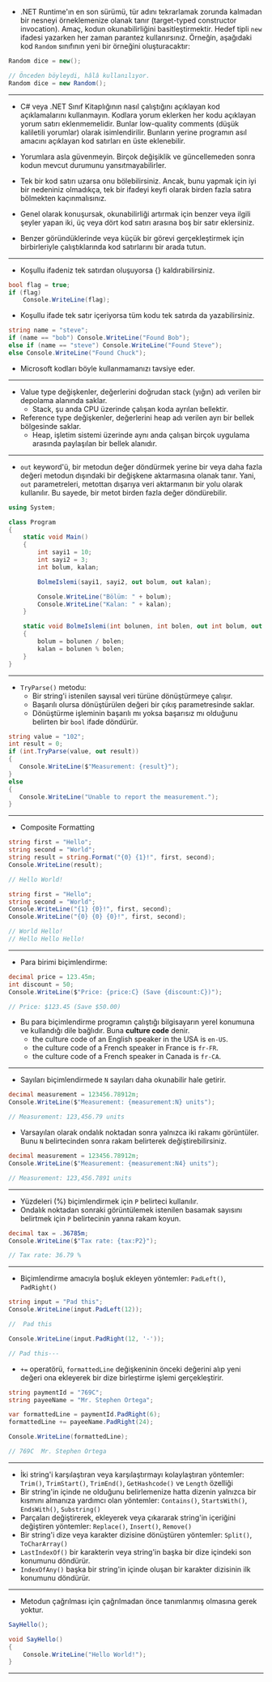 - .NET Runtime'ın en son sürümü, tür adını tekrarlamak zorunda kalmadan bir nesneyi örneklemenize olanak tanır (target-typed constructor invocation). Amaç, kodun okunabilirliğini basitleştirmektir. Hedef tipli `new` ifadesi yazarken her zaman parantez kullanırsınız.  Örneğin, aşağıdaki kod `Random` sınıfının yeni bir örneğini oluşturacaktır:
```C#
Random dice = new();

// Önceden böyleydi, hâlâ kullanılıyor.
Random dice = new Random();
```

---

- C# veya .NET Sınıf Kitaplığının nasıl çalıştığını açıklayan kod açıklamalarını kullanmayın. Kodlara yorum eklerken her kodu açıklayan yorum satırı eklenmemelidir. Bunlar low-quality comments (düşük kaliletili yorumlar) olarak isimlendirilir. Bunların yerine programın asıl amacını açıklayan kod satırları en üste eklenebilir.
- Yorumlara asla güvenmeyin. Birçok değişiklik ve güncellemeden sonra kodun mevcut durumunu yansıtmayabilirler.

- Tek bir kod satırı uzarsa onu bölebilirsiniz. Ancak, bunu yapmak için iyi bir nedeniniz olmadıkça, tek bir ifadeyi keyfi olarak birden fazla satıra bölmekten kaçınmalısınız.
- Genel olarak konuşursak, okunabilirliği artırmak için benzer veya ilgili şeyler yapan iki, üç veya dört kod satırı arasına boş bir satır eklersiniz.
- Benzer göründüklerinde veya küçük bir görevi gerçekleştirmek için birbirleriyle çalıştıklarında kod satırlarını bir arada tutun.

---

- Koşullu ifadeniz tek satırdan oluşuyorsa {} kaldırabilirsiniz.
```C#
bool flag = true; 
if (flag) 
	Console.WriteLine(flag);
```
- Koşullu ifade tek satır içeriyorsa tüm kodu tek satırda da yazabilirsiniz.
```C#
string name = "steve"; 
if (name == "bob") Console.WriteLine("Found Bob"); 
else if (name == "steve") Console.WriteLine("Found Steve"); 
else Console.WriteLine("Found Chuck");
```
- Microsoft kodları böyle kullanmamanızı tavsiye eder.

---

- Value type değişkenler, değerlerini doğrudan stack (yığın) adı verilen bir depolama alanında saklar.
	- Stack, şu anda CPU üzerinde çalışan koda ayrılan bellektir.
- Reference type değişkenler, değerlerini heap adı verilen ayrı bir bellek bölgesinde saklar. 
	- Heap, işletim sistemi üzerinde aynı anda çalışan birçok uygulama arasında paylaşılan bir bellek alanıdır.

---

- `out` keyword'ü, bir metodun değer döndürmek yerine bir veya daha fazla değeri metodun dışındaki bir değişkene aktarmasına olanak tanır. Yani, `out` parametreleri, metottan dışarıya veri aktarmanın bir yolu olarak kullanılır. Bu sayede, bir metot birden fazla değer döndürebilir.
```C#
using System;

class Program
{
    static void Main()
    {
        int sayi1 = 10;
        int sayi2 = 3;
        int bolum, kalan;

        BolmeIslemi(sayi1, sayi2, out bolum, out kalan);

        Console.WriteLine("Bölüm: " + bolum);
        Console.WriteLine("Kalan: " + kalan);
    }

    static void BolmeIslemi(int bolunen, int bolen, out int bolum, out int kalan)
    {
        bolum = bolunen / bolen;
        kalan = bolunen % bolen;
    }
}
```

---

- `TryParse()` metodu:
	- Bir string'i istenilen sayısal veri türüne dönüştürmeye çalışır.
	- Başarılı olursa dönüştürülen değeri bir çıkış parametresinde saklar.
	- Dönüştürme işleminin başarılı mı yoksa başarısız mı olduğunu belirten bir `bool` ifade döndürür.
```C#
string value = "102";
int result = 0;
if (int.TryParse(value, out result))
{
   Console.WriteLine($"Measurement: {result}");
}
else
{
   Console.WriteLine("Unable to report the measurement.");
}
```

---

- Composite Formatting
```C#
string first = "Hello";
string second = "World";
string result = string.Format("{0} {1}!", first, second);
Console.WriteLine(result);

// Hello World!
```

```C#
string first = "Hello";
string second = "World";
Console.WriteLine("{1} {0}!", first, second);
Console.WriteLine("{0} {0} {0}!", first, second);

// World Hello!
// Hello Hello Hello!
```

---

- Para birimi biçimlendirme:
```C#
decimal price = 123.45m;
int discount = 50;
Console.WriteLine($"Price: {price:C} (Save {discount:C})");

// Price: $123.45 (Save $50.00)
```

- Bu para biçimlendirme programın çalıştığı bilgisayarın yerel konumuna ve kullandığı dile bağlıdır. Buna **culture code** denir.
	- the culture code of an English speaker in the USA is `en-US`.
	- the culture code of a French speaker in France is `fr-FR`.
	- the culture code of a French speaker in Canada is `fr-CA`.

---

- Sayıları biçimlendirmede `N` sayıları daha okunabilir hale getirir. 
```C#
decimal measurement = 123456.78912m;
Console.WriteLine($"Measurement: {measurement:N} units");

// Measurement: 123,456.79 units
```

- Varsayılan olarak ondalık noktadan sonra yalnızca iki rakamı görüntüler. Bunu `N` belirtecinden sonra rakam belirterek değiştirebilirsiniz.
```C#
decimal measurement = 123456.78912m;
Console.WriteLine($"Measurement: {measurement:N4} units");

// Measurement: 123,456.7891 units
```

---

- Yüzdeleri (%) biçimlendirmek için `P` belirteci kullanılır.
- Ondalık noktadan sonraki görüntülemek istenilen basamak sayısını belirtmek için `P` belirtecinin yanına rakam koyun.
```C#
decimal tax = .36785m;
Console.WriteLine($"Tax rate: {tax:P2}");

// Tax rate: 36.79 %
```

---

- Biçimlendirme amacıyla boşluk ekleyen yöntemler: `PadLeft()`, `PadRight()`
```C#
string input = "Pad this";
Console.WriteLine(input.PadLeft(12));

// 	Pad this
```

```C#
Console.WriteLine(input.PadRight(12, '-'));

// Pad this---
```

- `+=` operatörü, `formattedLine` değişkeninin önceki değerini alıp yeni değeri ona ekleyerek bir dize birleştirme işlemi gerçekleştirir.
```C#
string paymentId = "769C";
string payeeName = "Mr. Stephen Ortega";

var formattedLine = paymentId.PadRight(6);
formattedLine += payeeName.PadRight(24);

Console.WriteLine(formattedLine);

// 769C  Mr. Stephen Ortega
```

---

- İki string'i karşılaştıran veya karşılaştırmayı kolaylaştıran yöntemler: `Trim()`, `TrimStart()`, `TrimEnd()`, `GetHashcode()` ve `Length` özelliği
- Bir string'in içinde ne olduğunu belirlemenize hatta dizenin yalnızca bir kısmını almanıza yardımcı olan yöntemler: `Contains()`, `StartsWith()`, `EndsWith()`, `Substring()`
- Parçaları değiştirerek, ekleyerek veya çıkararak string'in içeriğini değiştiren yöntemler: `Replace()`, `Insert()`, `Remove()`
- Bir string'i dize veya karakter dizisine dönüştüren yöntemler: `Split()`, `ToCharArray()`
- `LastIndexOf()` bir karakterin veya string'in başka bir dize içindeki son konumunu döndürür.
- `IndexOfAny()` başka bir string'in içinde oluşan bir karakter dizisinin ilk konumunu döndürür.

---

- Metodun çağrılması için çağrılmadan önce tanımlanmış olmasına gerek yoktur.
```C#
SayHello();

void SayHello() 
{
    Console.WriteLine("Hello World!");
}
```

---
